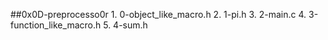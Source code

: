 ##0x0D-preprocesso0r
	1. 0-object_like_macro.h
	2. 1-pi.h
	3. 2-main.c
	4. 3-function_like_macro.h
	5. 4-sum.h
